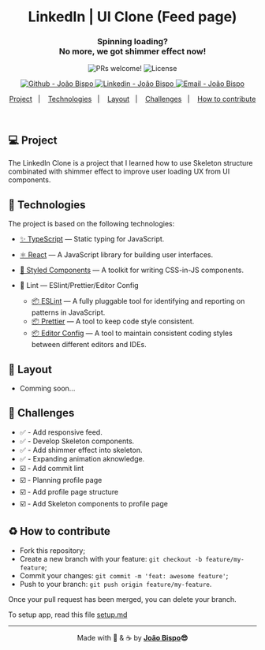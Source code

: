 <meta charset="utf-8">
<h1 align="center">
 LinkedIn | UI Clone (Feed page)
</h1>

<h3 align="center">
 Spinning loading? <br/> No more, we got shimmer effect now!
</h3>

<p align="center">
 <img src="https://img.shields.io/static/v1?label=PRs&message=welcome&color=0077b5&labelColor=1C1C1C" alt="PRs welcome!" />

  <img alt="License" src="https://img.shields.io/static/v1?label=license&message=not specified&color=0077b5&labelColor=1C1C1C">
</p>
<p align="center">
  <a href="https://github.com/joaobispo2077" target="_blank" >
    <img alt="Github - João Bispo" src="https://img.shields.io/badge/Github--%4B0082?style=plastic&labelColor=1C1C1C&color=0077b5&logo=github">
  </a>
  <a href="https://www.linkedin.com/in/joaobispo2077/" target="_blank" >
    <img alt="Linkedin - João Bispo" src="https://img.shields.io/badge/Linkedin--%23F8952D?style=plastic&labelColor=1C1C1C&color=0077b5&logo=linkedin">
  </a>
  <a href="mailto:joaobispo2077@gmail.com" target="_blank" >
    <img alt="Email - João Bispo" src="https://img.shields.io/badge/Email--%23F8952D?style=plastic&labelColor=1C1C1C&color=0077b5&logo=gmail">
  </a>
</p>

<p align="center">
  <a href="#-project">Project</a>&nbsp;&nbsp;&nbsp;|&nbsp;&nbsp;&nbsp;
  <a href="#-technologies">Technologies</a>&nbsp;&nbsp;&nbsp;|&nbsp;&nbsp;&nbsp;
  <a href="#-layout">Layout</a>&nbsp;&nbsp;&nbsp;|&nbsp;&nbsp;&nbsp;
  <a href="#-challenges">Challenges</a>&nbsp;&nbsp;&nbsp;|&nbsp;&nbsp;&nbsp;
  <a href="#%EF%B8%8F-how-to-contribute">How to contribute</a>
</p>

<br>

## 💻 Project

The LinkedIn Clone is a project that I learned how to use Skeleton structure combinated with shimmer effect to improve user loading UX from UI components.

## 🚀 Technologies

The project is based on the following technologies:

- [✨ TypeScript](https://www.typescriptlang.org) — Static typing for JavaScript.
- [⚛ React](https://reactjs.org) — A JavaScript library for building user interfaces.
- [💅 Styled Components](https://styled-components.com) — A toolkit for writing CSS-in-JS components.

- 📝 Lint — ESlint/Prettier/Editor Config

  - [📦 ESLint](https://eslint.org) — A fully pluggable tool for identifying and reporting on patterns in JavaScript.
  - [📦 Prettier](https://prettier.io) — A tool to keep code style consistent.
  - [📦 Editor Config](https://editorconfig.org) — A tool to maintain consistent coding styles between different editors and IDEs.

## 🔖 Layout

- Comming soon...

## 🎯 Challenges

- ✅ - Add responsive feed.
- ✅ - Develop Skeleton components.
- ✅ - Add shimmer effect into skeleton.
- ✅ - Expanding animation aknowledge.
- ☑️ - Add commit lint
- ☑️ - Planning profile page
- ☑️ - Add profile page structure
- ☑️ - Add Skeleton components to profile page

## ♻️ How to contribute

- Fork this repository;
- Create a new branch with your feature: `git checkout -b feature/my-feature`;
- Commit your changes: `git commit -m 'feat: awesome feature'`;
- Push to your branch: `git push origin feature/my-feature`.

Once your pull request has been merged, you can delete your branch.

To setup app, read this file [setup.md](./setup.md)

---

<p align="center">Made with 💙 & ☕  by <strong><a href="https://www.linkedin.com/in/joaobispo2077/">João Bispo</a>😎 </strong> </p>
